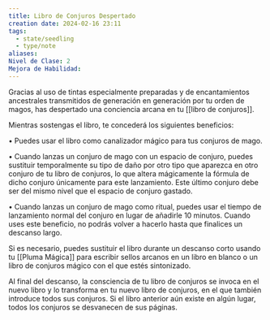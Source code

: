 ```yaml
---
title: Libro de Conjuros Despertado
creation date: 2024-02-16 23:11
tags:
  - state/seedling
  - type/note
aliases: 
Nivel de Clase: 2
Mejora de Habilidad:
---
```

Gracias al uso de tintas especialmente preparadas y de encantamientos ancestrales transmitidos de generación en generación por tu orden de magos, has despertado una conciencia arcana en tu [[libro de conjuros]].

Mientras sostengas el libro, te concederá los siguientes beneficios:

• Puedes usar el libro como canalizador mágico para tus conjuros de mago.

• Cuando lanzas un conjuro de mago con un espacio de conjuro, puedes sustituir temporalmente su tipo de daño por otro tipo que aparezca en otro conjuro de tu libro de conjuros, lo que altera
mágicamente la fórmula de dicho conjuro únicamente para este lanzamiento. Este último conjuro
debe ser del mismo nivel que el espacio de conjuro gastado.

• Cuando lanzas un conjuro de mago como ritual, puedes usar el tiempo de lanzamiento normal del conjuro en lugar de añadirle 10 minutos. Cuando uses este beneficio, no podrás volver a hacerlo hasta que finalices un descanso largo.

Si es necesario, puedes sustituir el libro durante un descanso corto usando tu [[Pluma Mágica]] para
escribir sellos arcanos en un libro en blanco o un libro de conjuros mágico con el que estés
sintonizado. 

Al final del descanso, la consciencia de tu libro de conjuros se invoca en el nuevo libro y lo transforma en tu nuevo libro de conjuros, en el que también introduce todos sus conjuros. Si el libro anterior aún existe en algún lugar, todos los conjuros se desvanecen de sus páginas.

